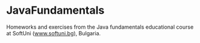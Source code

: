 # JavaFundamentals
Homeworks and exercises from the Java fundamentals educational course at SoftUni (www.softuni.bg), Bulgaria.
